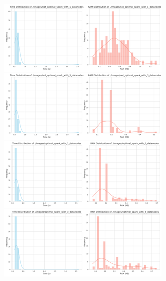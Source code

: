 ![image](images/not_optimal_spark_with_1_datanodes.png)
![image](images/not_optimal_spark_with_3_datanodes.png)
![image](images/optimal_spark_with_1_datanodes.png)
![image](images/optimal_spark_with_3_datanodes.png)
